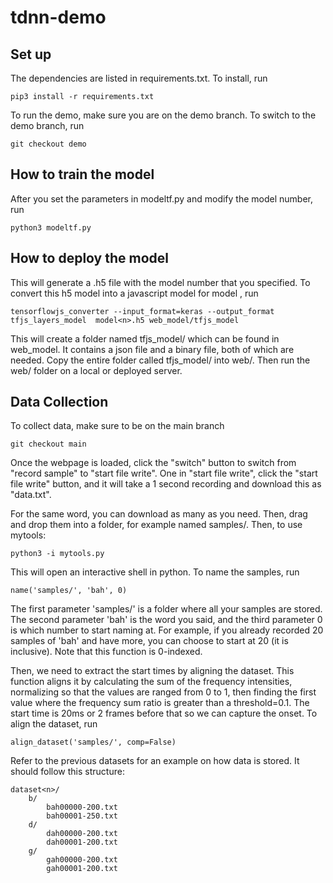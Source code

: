 # tdnn-demo

## Set up
The dependencies are listed in requirements.txt. To install, run
```
pip3 install -r requirements.txt
```
To run the demo, make sure you are on the demo branch. To switch to the demo branch, run
```
git checkout demo
```

## How to train the model
After you set the parameters in modeltf.py and modify the model number, run 
```
python3 modeltf.py
```

## How to deploy the model
This will generate a .h5 file with the model number that you specified. To convert this h5 model into a javascript model for model <n>, run 
```
tensorflowjs_converter --input_format=keras --output_format tfjs_layers_model  model<n>.h5 web_model/tfjs_model
```
This will create a folder named tfjs_model/ which can be found in web_model. It contains a json file and a binary file, both of which are needed. Copy the entire folder called tfjs_model/ into web/. Then run the web/ folder on a local or deployed server.

## Data Collection
To collect data, make sure to be on the main branch 
```
git checkout main
```
Once the webpage is loaded, click the "switch" button to switch from "record sample" to "start file write". One in "start file write", click the "start file write" button, and it will take a 1 second recording and download this as "data.txt". 

For the same word, you can download as many as you need. Then, drag and drop them into a folder, for example named samples/. Then, to use mytools:
```
python3 -i mytools.py
```
This will open an interactive shell in python. To name the samples, run
```
name('samples/', 'bah', 0)
```
The first parameter 'samples/' is a folder where all your samples are stored. The second parameter 'bah' is the word you said, and the third parameter 0 is which number to start naming at. For example, if you already recorded 20 samples of 'bah' and have more, you can choose to start at 20 (it is inclusive). Note that this function is 0-indexed.

Then, we need to extract the start times by aligning the dataset. This function aligns it by calculating the sum of the frequency intensities, normalizing so that the values are ranged from 0 to 1, then finding the first value where the frequency sum ratio is greater than a threshold=0.1. The start time is 20ms or 2 frames before that so we can capture the onset. To align the dataset, run
```
align_dataset('samples/', comp=False)
```

Refer to the previous datasets for an example on how data is stored. It should follow this structure:
```
dataset<n>/
    b/
        bah00000-200.txt
        bah00001-250.txt
    d/
        dah00000-200.txt
        dah00001-200.txt
    g/
        gah00000-200.txt
        gah00001-200.txt
```


